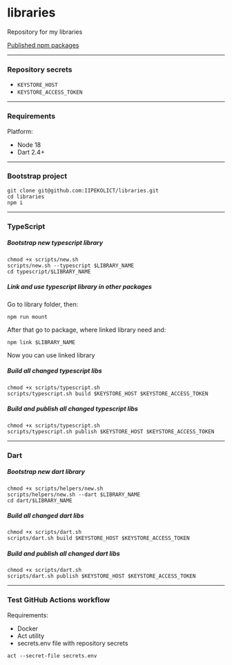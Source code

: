 # libraries
Repository for my libraries

[Published npm packages](https://www.npmjs.com/search?q=%40evgenii-shcherbakov)

---

### Repository secrets

- `KEYSTORE_HOST`
- `KEYSTORE_ACCESS_TOKEN`

---

### Requirements

Platform:

- Node 18
- Dart 2.4+

---

### Bootstrap project

```shell
git clone git@github.com:IIPEKOLICT/libraries.git
cd libraries
npm i
```

---

### TypeScript

##### Bootstrap new typescript library

```shell
chmod +x scripts/new.sh
scripts/new.sh --typescript $LIBRARY_NAME
cd typescript/$LIBRARY_NAME
```

##### Link and use typescript library in other packages

Go to library folder, then:

```shell
npm run mount
```

After that go to package, where linked library need and:

```shell
npm link $LIBRARY_NAME
```

Now you can use linked library

##### Build all changed typescript libs

```shell
chmod +x scripts/typescript.sh
scripts/typescript.sh build $KEYSTORE_HOST $KEYSTORE_ACCESS_TOKEN
```

##### Build and publish all changed typescript libs

```shell
chmod +x scripts/typescript.sh
scripts/typescript.sh publish $KEYSTORE_HOST $KEYSTORE_ACCESS_TOKEN
```

---

### Dart

##### Bootstrap new dart library

```shell
chmod +x scripts/helpers/new.sh
scripts/helpers/new.sh --dart $LIBRARY_NAME
cd dart/$LIBRARY_NAME
```

##### Build all changed dart libs

```shell
chmod +x scripts/dart.sh
scripts/dart.sh build $KEYSTORE_HOST $KEYSTORE_ACCESS_TOKEN
```

##### Build and publish all changed dart libs

```shell
chmod +x scripts/dart.sh
scripts/dart.sh publish $KEYSTORE_HOST $KEYSTORE_ACCESS_TOKEN
```

---

### Test GitHub Actions workflow

Requirements:
- Docker
- Act utility
- secrets.env file with repository secrets

```shell
act --secret-file secrets.env
```
